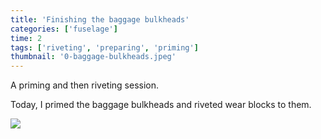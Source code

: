 ```yaml
---
title: 'Finishing the baggage bulkheads'
categories: ['fuselage']
time: 2
tags: ['riveting', 'preparing', 'priming']
thumbnail: '0-baggage-bulkheads.jpeg'
---
```


A priming and then riveting session.

<!-- more -->

Today, I primed the baggage bulkheads and riveted wear blocks to them.

![](0-baggage-bulkheads.jpeg)
